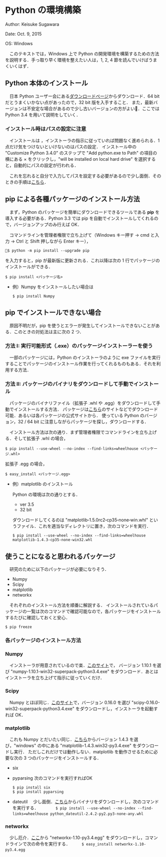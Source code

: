 # Python の環境構築

Author: Keisuke Sugawara

Date: Oct. 9, 2015

OS: Windows

　このテキストでは，Windows 上で Python の開発環境を構築するための方法を説明する．手っ取り早く環境を整えたい人は，1, 2, 4 節を読んでいけばうまくいくはず．
  
## Python 本体のインストール

　日本 Python ユーザー会にある[ダウンロードページ](http://www.python.jp/Zope/Zope/download/pythoncore)からダウンロード．64 bit だとうまくいかない点があったので，32 bit 版を入手すること．
また，最新バージョンは不安定な場合があるので少し古いバージョンの方がよい．ここでは Python 3.4 を用いて説明をしていく．


### インストール時はパスの設定に注意 

　インストールは ，インストーラの指示に従っていれば問題なく進められる．1 点だけ気をつけないといけないのはパスの設定．
インストール中の "Customize Python 3.4.0" のステップで "Add python.exe to Path" の項目の横にある × をクリックし，"will be installed on local hard drive" を選択すると，自動的にパスの設定が行われる．

　これを忘れると自分で入力してパスを設定する必要があるので少し面倒．そのときの手順は[こちら](http://www.pythonweb.jp/install/setup/index1.html)．

## pip による各種パッケージのインストール方法

　まず，Python のパッケージを簡単にダウンロードできるツールである **pip** を導入する必要がある．Python 3.3 では pip を自動でインストールしてくれるので，バージョンアップのみ行えば OK．

　コマンドラインを管理者権限で立ち上げて（Windows キー押す → cmd と入力 → Ctrl と Shift 押しながら Enter キー），

```
$ python -m pip install --upgrade pip
```

を入力すると，pip が最新版に更新される．これ以降は次の 1 行でパッケージのインストールができる．

```
$ pip install <パッケージ名>
```

* 例）Numpy をインストールしたい場合は
  
  ```
  $ pip install Numpy
  ```

## pip でインストールできない場合

　原因不明だが，pip を使うとエラーが発生してインストールできないことがある．このときの対処法は主に次の 2 つ．

### 方法 I: 実行可能形式（.exe）のパッケージインストーラーを使う

　一部のパッケージには，Python のインストーラのように exe ファイルを実行することでパッケージのインストール作業を行ってくれるものもある．それを利用する方法．

### 方法 II: パッケージのバイナリをダウンロードして手動でインストール

　パッケージのバイナリファイル（拡張子 .whl や .egg）をダウンロードして手動でインストールする方法．
パッケージは[こちら](http://www.lfd.uci.edu/~gohlke/pythonlibs/)のサイトなどでダウンロード可能．あるいは各パッケージの公式サイトから．
使っている Python のバージョン，32 / 64 bit に注意しながらパッケージを探し，ダウンロードする．

　インストール方法は次の通り．まず管理者権限でコマンドラインを立ち上げる．そして拡張子 .whl の場合，

```
$ pip install --use-wheel --no-index --find-links=wheelhouse <パッケージ.whl>
```

拡張子 .egg の場合，

```
$ easy_install <パッケージ.egg>
```

* 例）matplotlib のインストール
  
  Python の環境は次の通りとする．

  * ver 3.5  
  * 32 bit 
  
  ダウンロードしてくるのは "matplotlib‑1.5.0rc2‑cp35‑none‑win.whl" というファイル．これを適当なディレクトリに置き，次のコマンドを実行．
  
  ```
  $ pip install --use-wheel --no-index --find-links=wheelhouse matplotlib-1.4.3-cp35-none-win32.whl
  ```


  
  
## 使うことになると思われるパッケージ

　研究のために以下のパッケージが必要になりそう．

- Numpy
- Scipy
- matplotlib
- networkx

　それぞれのインストール方法を順番に解説する．
インストールされているパッケージの一覧は次のコマンドで確認可能なので，各パッケージをインストールするたびに確認しておくと安心．

```
$ pip freeze
```

### 各パッケージのインストール方法

### Numpy

　インストーラが用意されているので楽．[このサイト](http://sourceforge.net/projects/numpy/files/NumPy/)で，
バージョン 1.10.1 を選び "numpy-1.10.1-win32-superpack-python3.4.exe" をダウンロード．あとはインストーラを立ち上げて指示に従っていくだけ．

### Scipy

　Numpy とほぼ同じ．[このサイト](http://sourceforge.net/projects/scipy/files/scipy/)で，バージョン 0.16.0 を選び "scipy-0.16.0-win32-superpack-python3.4.exe" をダウンロードし，インストーラを起動すれば OK．

### matplotlib

　これも Numpy とだいたい同じ．[こちら](http://sourceforge.net/projects/matplotlib/files/matplotlib/)からバージョン 1.4.3 を選び，"windows" の中にある "matplotlib-1.4.3.win32-py3.4.exe" をダウンロードし実行．
ただしこれだけでは動作しない．matplotlib を動作させるために必要な次の 3 つのパッケージをインストールする．

- six
- pyparsing
  次のコマンドを実行すればOK
  
  ```
  $ pip install six
  $ pip install pyparsing
  ```

- dateutil
　少し面倒．[こちら](https://pypi.python.org/pypi/python-dateutil)からバイナリをダウンロードし，次のコマンドを実行する．
　
　```
　$ pip install --use-wheel --no-index --find-links=wheelhouse python_dateutil-2.4.2-py2.py3-none-any.whl
　```

### networkx

　少し厄介．[ここ](https://pypi.python.org/pypi/networkx/)から "networkx-1.10-py3.4.egg" をダウンロードし，コマンドラインで次の命令を実行する．
　```
　$ easy_install networkx-1.10-py3.4.egg
　```
